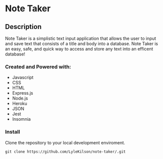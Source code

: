 # Note Taker

## Description
Note Taker is a simplistic text input application that allows the user to input and save text that consists of a title and body into a database. Note Taker is an easy, safe, and quick way to access and store any text into an efficent database!

### Created and Powered with:
* Javascript
* CSS
* HTML
* Express.js
* Node.js
* Heroku
* JSON
* Jest
* Insomnia

### Install
Clone the repository to your local development enviroment.

```git clone https://github.com/LyleKilson/note-taker/.git```

